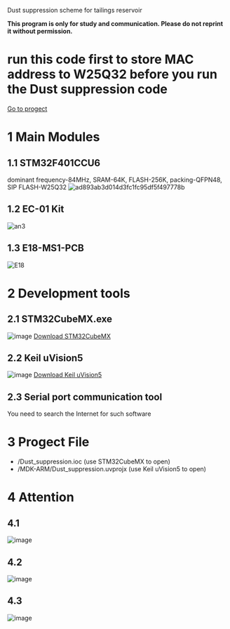 Dust suppression scheme for tailings reservoir

**This program is only for study and communication. Please do not reprint it without permission.**

# run this code  first to store MAC address to W25Q32  before you run the  Dust suppression code
[Go to progect](https://github.com/Xiaofeng-ZHONG/Store_MAC_address_to_W25Q32.git)


# 1 Main Modules
## 1.1 STM32F401CCU6
  dominant frequency-84MHz, SRAM-64K, FLASH-256K, packing-QFPN48, SIP FLASH-W25Q32 
  ![ad893ab3d014d3fc1fc95df5f497778b](https://user-images.githubusercontent.com/108401612/179658146-8f88fca5-268f-4248-8502-dcb1e77ae88f.jpeg)
## 1.2 EC-01 Kit
  ![an3](https://user-images.githubusercontent.com/108401612/179657241-ed162006-9c77-41fc-818f-84a569f4c783.jpg)
## 1.3 E18-MS1-PCB
  ![E18](https://user-images.githubusercontent.com/108401612/179658030-096f7f5b-2a3c-4448-a306-b3b46e85cae9.png)
# 2 Development tools
  ## 2.1 STM32CubeMX.exe
  ![image](https://user-images.githubusercontent.com/108401612/179658711-da826e9d-8fb3-44d0-8a7f-65acc4a8e1f0.png)
  [Download STM32CubeMX](https://www.st.com/en/development-tools/stm32cubemx.html)
  ## 2.2 Keil uVision5
  ![image](https://user-images.githubusercontent.com/108401612/179658677-0d8b5a09-6de5-4f1c-8fbd-50b6d524962f.png)
  [Download Keil uVision5](https://www2.keil.com/mdk5)
  ## 2.3 Serial port communication tool
  You need to search the Internet for such software
# 3 Progect File
  + /Dust_suppression.ioc                          (use STM32CubeMX to open)
  + /MDK-ARM/Dust_suppression.uvprojx              (use Keil uVision5 to open)
# 4 Attention
  ## 4.1
  ![image](https://user-images.githubusercontent.com/108401612/179661692-c8905532-a0f0-4200-82b7-d8ba090db1d3.png)
  ## 4.2
  ![image](https://user-images.githubusercontent.com/108401612/179661829-7f6a1c7f-8efc-479c-af9d-e53bcd70ec8a.png)
  ## 4.3
  ![image](https://user-images.githubusercontent.com/108401612/179661506-bef00475-fd63-467b-8220-ae84eb4bd3ee.png)
  

